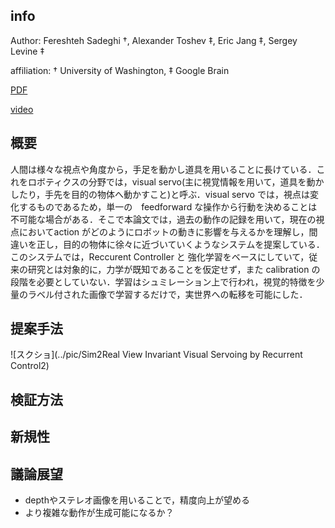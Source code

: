 ## info
 Author:
 Fereshteh Sadeghi †, Alexander Toshev ‡, Eric Jang ‡, Sergey Levine ‡

affiliation: † University of Washington, ‡ Google Brain

 [PDF](https://arxiv.org/abs/1712.07642)

[video](https://youtube.com/watch?v=oLgM2Bnb7fo)

## 概要
人間は様々な視点や角度から，手足を動かし道具を用いることに長けている．これをロボティクスの分野では，visual servo(主に視覚情報を用いて，道具を動かしたり，手先を目的の物体へ動かすこと)と呼ぶ．visual servo では，視点は変化するものであるため，単一の　feedforward な操作から行動を決めることは不可能な場合がある．そこで本論文では，過去の動作の記録を用いて，現在の視点においてaction がどのようにロボットの動きに影響を与えるかを理解し，間違いを正し，目的の物体に徐々に近づいていくようなシステムを提案している．このシステムでは，Reccurent Controller と 強化学習をベースにしていて，従来の研究とは対象的に，力学が既知であることを仮定せず，また calibration の段階を必要としていない．学習はシュミレーション上で行われ，視覚的特徴を少量のラベル付された画像で学習するだけで，実世界への転移を可能にした．


## 提案手法
![スクショ](../pic/Sim2Real View Invariant Visual Servoing by Recurrent Control2)


## 検証方法

## 新規性

## 議論展望
* depthやステレオ画像を用いることで，精度向上が望める
* より複雑な動作が生成可能になるか？